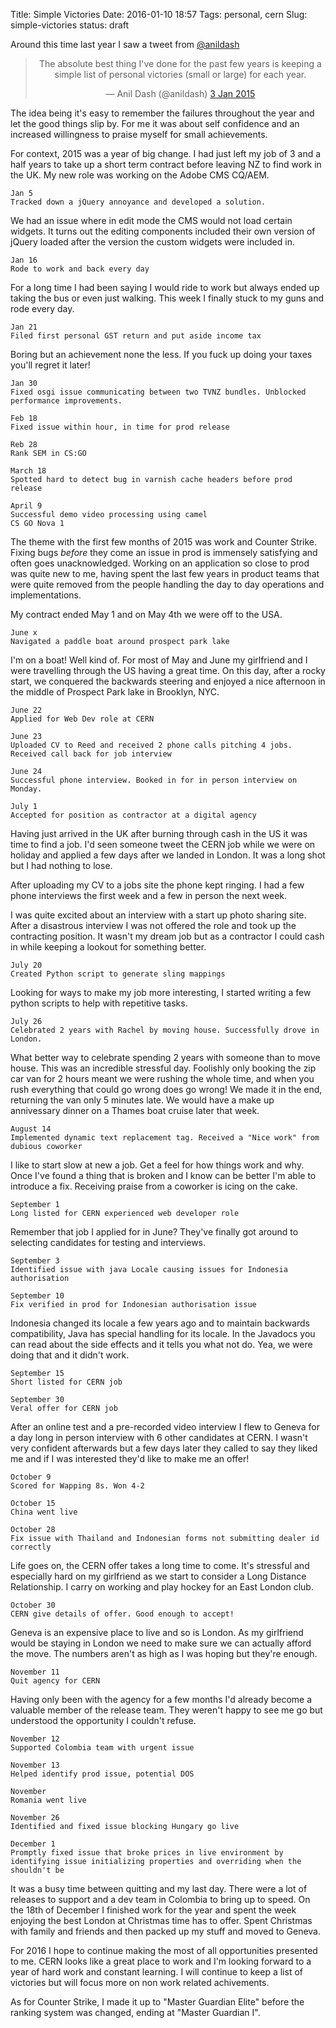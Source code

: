 Title: Simple Victories
Date: 2016-01-10 18:57
Tags: personal, cern
Slug: simple-victories
status: draft

Around this time last year I saw a tweet from [@anildash](https://twitter.com/anildash)

<blockquote class="twitter-tweet"
  data-link-color="#55acee" align="center" lang="en">
<p lang="en">The absolute best thing I've done for the past few years is keeping a simple list of personal victories (small or large) for each year.</p>
— Anil Dash (@anildash)
<a href="https://twitter.com/anildash/status/551208057452371970">
  3 Jan 2015
</a>
</blockquote>

The idea being it's easy to remember the failures throughout the year and let the good things slip by. For me it was about self confidence and an increased willingness to praise myself for small achievements.

For context, 2015 was a year of big change. I had just left my job of 3 and a half years to take up a short term contract before leaving NZ to find work in the UK. My new role was working on the Adobe CMS CQ/AEM. 

	Jan 5
	Tracked down a jQuery annoyance and developed a solution.

We had an issue where in edit mode the CMS would not load certain widgets. It turns out the editing components included their own version of jQuery loaded after the version the custom widgets were included in. 

	Jan 16
	Rode to work and back every day

For a long time I had been saying I would ride to work but always ended up taking the bus or even just walking. This week I finally stuck to my guns and rode every day.

	Jan 21
	Filed first personal GST return and put aside income tax

Boring but an achievement none the less. If you fuck up doing your taxes you'll regret it later!

	Jan 30
	Fixed osgi issue communicating between two TVNZ bundles. Unblocked performance improvements.

	Feb 18
	Fixed issue within hour, in time for prod release

	Reb 28
	Rank SEM in CS:GO

	March 18
	Spotted hard to detect bug in varnish cache headers before prod release

	April 9
	Successful demo video processing using camel
	CS GO Nova 1

The theme with the first few months of 2015 was work and Counter Strike. Fixing bugs _before_ they come an issue in prod is immensely satisfying and often goes unacknowledged. Working on an application so close to prod was quite new to me, having spent the last few years in product teams that were quite removed from the people handling the day to day operations and implementations. 

My contract ended May 1 and on May 4th we were off to the USA.

	June x
	Navigated a paddle boat around prospect park lake

I'm on a boat! Well kind of. For most of May and June my girlfriend and I were travelling through the US having a great time. On this day, after a rocky start, we conquered the backwards steering and enjoyed a nice afternoon in the middle of Prospect Park lake in Brooklyn, NYC.

	June 22
	Applied for Web Dev role at CERN

	June 23
	Uploaded CV to Reed and received 2 phone calls pitching 4 jobs.
	Received call back for job interview

	June 24
	Successful phone interview. Booked in for in person interview on Monday.

	July 1
	Accepted for position as contractor at a digital agency

Having just arrived in the UK after burning through cash in the US it was time to find a job. I'd seen someone tweet the CERN job while we were on holiday and applied a few days after we landed in London. It was a long shot but I had nothing to lose. 

After uploading my CV to a jobs site the phone kept ringing. I had a few phone interviews the first week and a few in person the next week. 

I was quite excited about an interview with a start up photo sharing site. After a disastrous interview I was not offered the role and took up the contracting position. It wasn't my dream job but as a contractor I could cash in while keeping a lookout for something better.

	July 20
	Created Python script to generate sling mappings

Looking for ways to make my job more interesting, I started writing a few python scripts to help with repetitive tasks.

	July 26
	Celebrated 2 years with Rachel by moving house. Successfully drove in London.

What better way to celebrate spending 2 years with someone than to move house. This was an incredible stressful day. Foolishly only booking the zip car van for 2 hours meant we were rushing the whole time, and when you rush everything that could go wrong does go wrong! We made it in the end, returning the van only 5 minutes late. We would have a make up annivessary dinner on a Thames boat cruise later that week.

	August 14
	Implemented dynamic text replacement tag. Received a "Nice work" from dubious coworker

I like to start slow at new a job. Get a feel for how things work and why. Once I've found a thing that is broken and I know can be better I'm able to introduce a fix. Receiving praise from a coworker is icing on the cake.

	September 1
	Long listed for CERN experienced web developer role

Remember that job I applied for in June? They've finally got around to selecting candidates for testing and interviews.

	September 3
	Identified issue with java Locale causing issues for Indonesia authorisation

	September 10
	Fix verified in prod for Indonesian authorisation issue

Indonesia changed its locale a few years ago and to maintain backwards compatibility, Java has special handling for its locale. In the Javadocs you can read about the side effects and it tells you what not  do. Yea, we were doing that and it didn't work.

	September 15
	Short listed for CERN job

	September 30
	Veral offer for CERN job

After an online test and a pre-recorded video interview I flew to Geneva for a day long in person interview with 6 other candidates at CERN. I wasn't very confident afterwards but a few days later they called to say they liked me and if I was interested they'd like to make me an offer! 

	October 9
	Scored for Wapping 8s. Won 4-2

	October 15
	China went live

	October 28
	Fix issue with Thailand and Indonesian forms not submitting dealer id correctly

Life goes on, the CERN offer takes a long time to come. It's stressful and especially hard on my girlfriend as we start to consider a Long Distance Relationship. I carry on working and play hockey for an East London club.

	October 30
	CERN give details of offer. Good enough to accept!

Geneva is an expensive place to live and so is London. As my girlfriend would be staying in London we need to make sure we can actually afford the move. The numbers aren't as high as I was hoping but they're enough.

	November 11
	Quit agency for CERN

Having only been with the agency for a few months I'd already become a valuable member of the release team. They weren't happy to see me go but understood the opportunity I couldn't refuse.

	November 12
	Supported Colombia team with urgent issue

	November 13
	Helped identify prod issue, potential DOS

	November
	Romania went live

	November 26
	Identified and fixed issue blocking Hungary go live

	December 1
	Promptly fixed issue that broke prices in live environment by identifying issue initializing properties and overriding when the shouldn't be

It was a busy time between quitting and my last day. There were a lot of releases to support and a dev team in Colombia to bring up to speed. On the 18th of December I finished work for the year and spent the week enjoying the best London at Christmas time has to offer. Spent Christmas with family and friends and then packed up my stuff and moved to Geneva.

For 2016 I hope to continue making the most of all opportunities presented to me. CERN looks like a great place to work and I'm looking forward to a year of hard work and constant learning. I will continue to keep a list of victories but will focus more on non work related achivements.

As for Counter Strike, I made it up to "Master Guardian Elite" before the ranking system was changed, ending at "Master Guardian I".
